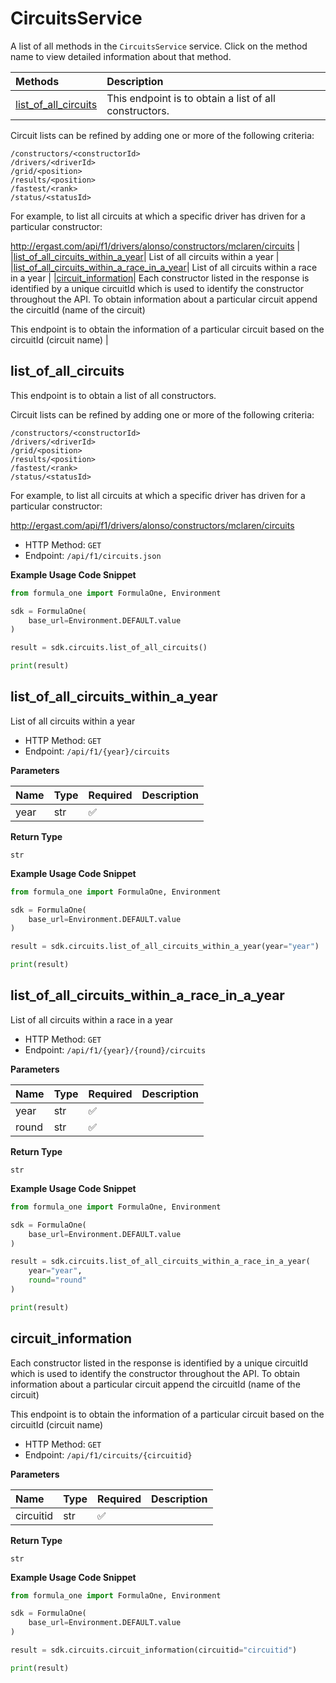 # CircuitsService

A list of all methods in the `CircuitsService` service. Click on the method name to view detailed information about that method.

| Methods                                       | Description                                            |
| :-------------------------------------------- | :----------------------------------------------------- |
| [list_of_all_circuits](#list_of_all_circuits) | This endpoint is to obtain a list of all constructors. |

Circuit lists can be refined by adding one or more of the following criteria:
```
/constructors/<constructorId>
/drivers/<driverId>
/grid/<position>
/results/<position>
/fastest/<rank>
/status/<statusId>
```
For example, to list all circuits at which a specific driver has driven for a particular constructor:

http://ergast.com/api/f1/drivers/alonso/constructors/mclaren/circuits |
|[list_of_all_circuits_within_a_year](#list_of_all_circuits_within_a_year)| List of all circuits within a year |
|[list_of_all_circuits_within_a_race_in_a_year](#list_of_all_circuits_within_a_race_in_a_year)| List of all circuits within a race in a year |
|[circuit_information](#circuit_information)| Each constructor listed in the response is identified by a unique circuitId which is used to identify the constructor throughout the API. To obtain information about a particular circuit append the circuitId (name of the circuit)

This endpoint is to obtain the information of a particular circuit based on the circuitId (circuit name) |

## list_of_all_circuits

This endpoint is to obtain a list of all constructors.

Circuit lists can be refined by adding one or more of the following criteria:
```
/constructors/<constructorId>
/drivers/<driverId>
/grid/<position>
/results/<position>
/fastest/<rank>
/status/<statusId>
```
For example, to list all circuits at which a specific driver has driven for a particular constructor:

http://ergast.com/api/f1/drivers/alonso/constructors/mclaren/circuits

- HTTP Method: `GET`
- Endpoint: `/api/f1/circuits.json`

**Example Usage Code Snippet**

```python
from formula_one import FormulaOne, Environment

sdk = FormulaOne(
    base_url=Environment.DEFAULT.value
)

result = sdk.circuits.list_of_all_circuits()

print(result)
```

## list_of_all_circuits_within_a_year

List of all circuits within a year

- HTTP Method: `GET`
- Endpoint: `/api/f1/{year}/circuits`

**Parameters**

| Name | Type | Required | Description |
| :--- | :--- | :------- | :---------- |
| year | str  | ✅       |             |

**Return Type**

`str`

**Example Usage Code Snippet**

```python
from formula_one import FormulaOne, Environment

sdk = FormulaOne(
    base_url=Environment.DEFAULT.value
)

result = sdk.circuits.list_of_all_circuits_within_a_year(year="year")

print(result)
```

## list_of_all_circuits_within_a_race_in_a_year

List of all circuits within a race in a year

- HTTP Method: `GET`
- Endpoint: `/api/f1/{year}/{round}/circuits`

**Parameters**

| Name  | Type | Required | Description |
| :---- | :--- | :------- | :---------- |
| year  | str  | ✅       |             |
| round | str  | ✅       |             |

**Return Type**

`str`

**Example Usage Code Snippet**

```python
from formula_one import FormulaOne, Environment

sdk = FormulaOne(
    base_url=Environment.DEFAULT.value
)

result = sdk.circuits.list_of_all_circuits_within_a_race_in_a_year(
    year="year",
    round="round"
)

print(result)
```

## circuit_information

Each constructor listed in the response is identified by a unique circuitId which is used to identify the constructor throughout the API. To obtain information about a particular circuit append the circuitId (name of the circuit)

This endpoint is to obtain the information of a particular circuit based on the circuitId (circuit name)

- HTTP Method: `GET`
- Endpoint: `/api/f1/circuits/{circuitid}`

**Parameters**

| Name      | Type | Required | Description |
| :-------- | :--- | :------- | :---------- |
| circuitid | str  | ✅       |             |

**Return Type**

`str`

**Example Usage Code Snippet**

```python
from formula_one import FormulaOne, Environment

sdk = FormulaOne(
    base_url=Environment.DEFAULT.value
)

result = sdk.circuits.circuit_information(circuitid="circuitid")

print(result)
```

<!-- This file was generated by liblab | https://liblab.com/ -->
